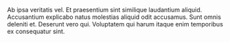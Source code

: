 Ab ipsa veritatis vel. Et praesentium sint similique laudantium aliquid. Accusantium explicabo natus molestias aliquid odit accusamus. Sunt omnis deleniti et. Deserunt vero qui. Voluptatem qui harum itaque enim temporibus ex consequatur sint.